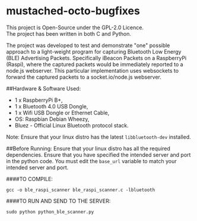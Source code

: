 # mustached-octo-bugfixes
This project is Open-Source under the GPL-2.0 Licence.  
The project has been written in both C and Python.

The project was developed to test and demonstrate "one" possible approach to a light-weight program for capturing Bluetooth Low Energy (BLE) Advertising Packets. Specifically iBeacon Packets on a RaspberryPi (Raspi), where the captured packets would be immediately reported to a node.js webserver. This particular implementation uses websockets to forward the captured packets to a socket.io/node.js webserver. 

##Hardware & Software Used:
* 1 x RaspberryPi B+,
* 1 x Bluetooth 4.0  USB Dongle,
* 1 x Wifi USB Dongle or Ethernet Cable,
* OS: Raspbian Debian Wheezy,
* Bluez - Official Linux Bluetooth protocol stack.

Note: Ensure that your linux distro has the latest `libbluetooth-dev` installed.

##Before Running:
Ensure that your linux distro has all the required dependencies. 
Ensure that you have specified the intended server and port in the python code.
You must edit the `base_url` variable to match your intended server and port. 

####TO COMPILE:

```gcc -o ble_raspi_scanner ble_raspi_scanner.c -lbluetooth```

####TO RUN AND SEND TO THE SERVER:

```sudo python python_ble_scanner.py```
